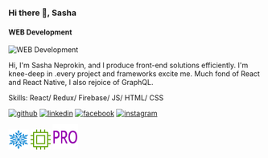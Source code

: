 ### Hi there 👋, Sasha
#### WEB Development 
![WEB Development ](https://pbs.twimg.com/profile_banners/1199014534104698880/1599480401/600x200)

Hi, I'm Sasha Neprokin, and I produce front-end solutions efficiently. I'm knee-deep in .every project and frameworks excite me. Much fond of React and React Native, I also rejoice of GraphQL. 

Skills:  React/ Redux/ Firebase/ JS/ HTML/ CSS

[<img src='https://cdn.jsdelivr.net/npm/simple-icons@3.0.1/icons/github.svg' alt='github' height='40'>](https://github.com/sneprokin)  [<img src='https://cdn.jsdelivr.net/npm/simple-icons@3.0.1/icons/linkedin.svg' alt='linkedin' height='40'>](https://www.linkedin.com/in/sasha-neprokin-9658491b2/)  [<img src='https://cdn.jsdelivr.net/npm/simple-icons@3.0.1/icons/facebook.svg' alt='facebook' height='40'>](https://www.facebook.com/sashaaneprokin)  [<img src='https://cdn.jsdelivr.net/npm/simple-icons@3.0.1/icons/instagram.svg' alt='instagram' height='40'>](https://www.instagram.com/sasha.neprokin/)  

<a href='https://archiveprogram.github.com/'><img src='https://raw.githubusercontent.com/acervenky/animated-github-badges/master/assets/acbadge.gif' width='40' height='40'></a> <a href='https://docs.github.com/en/developers'><img src='https://raw.githubusercontent.com/acervenky/animated-github-badges/master/assets/devbadge.gif' width='40' height='40'></a> <a href='https://github.com/pricing'><img src='https://raw.githubusercontent.com/acervenky/animated-github-badges/master/assets/pro.gif' width='50' height='50'></a>
